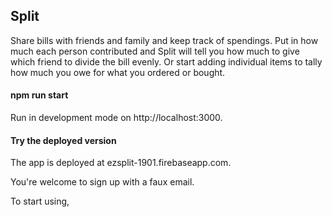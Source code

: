 ## Split

Share bills with friends and family and keep track of spendings. Put in how much each person contributed and Split will tell you how much to give which friend to divide the bill evenly. Or start adding individual items to tally how much you owe for what you ordered or bought.

#### npm run start
Run in development mode on http://localhost:3000. 

#### Try the deployed version
The app is deployed at ezsplit-1901.firebaseapp.com.

You're welcome to sign up with a faux email. 

To start using,